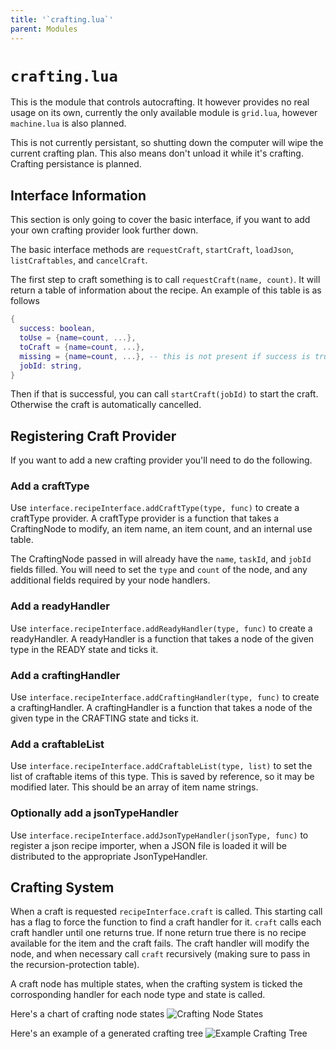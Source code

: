 ```yaml
---
title: '`crafting.lua`'
parent: Modules
---
```

# `crafting.lua`
This is the module that controls autocrafting. It however provides no real usage on its own, currently the only available module is `grid.lua`, however `machine.lua` is also planned.

This is not currently persistant, so shutting down the computer will wipe the current crafting plan. This also means don't unload it while it's crafting. Crafting persistance is planned.
## Interface Information
This section is only going to cover the basic interface, if you want to add your own crafting provider look further down.

The basic interface methods are `requestCraft`, `startCraft`, `loadJson`, `listCraftables`, and `cancelCraft`.

The first step to craft something is to call `requestCraft(name, count)`. It will return a table of information about the recipe. An example of this table is as follows
```lua
{
  success: boolean,
  toUse = {name=count, ...},
  toCraft = {name=count, ...},
  missing = {name=count, ...}, -- this is not present if success is true
  jobId: string,
}
```
Then if that is successful, you can call `startCraft(jobId)` to start the craft. Otherwise the craft is automatically cancelled.

## Registering Craft Provider
If you want to add a new crafting provider you'll need to do the following.

### Add a craftType
Use `interface.recipeInterface.addCraftType(type, func)` to create a craftType provider. A craftType provider is a function that takes a CraftingNode to modify, an item name, an item count, and an internal use table.

The CraftingNode passed in will already have the `name`, `taskId`, and `jobId` fields filled. You will need to set the `type` and `count` of the node, and any additional fields required by your node handlers.

### Add a readyHandler
Use `interface.recipeInterface.addReadyHandler(type, func)` to create a readyHandler. A readyHandler is a function that takes a node of the given type in the READY state and ticks it.

### Add a craftingHandler
Use `interface.recipeInterface.addCraftingHandler(type, func)` to create a craftingHandler. A craftingHandler is a function that takes a node of the given type in the CRAFTING state and ticks it.

### Add a craftableList
Use `interface.recipeInterface.addCraftableList(type, list)` to set the list of craftable items of this type. This is saved by reference, so it may be modified later. This should be an array of item name strings.

### Optionally add a jsonTypeHandler
Use `interface.recipeInterface.addJsonTypeHandler(jsonType, func)` to register a json recipe importer, when a JSON file is loaded it will be distributed to the appropriate JsonTypeHandler. 


## Crafting System
When a craft is requested `recipeInterface.craft` is called. This starting call has a flag to force the function to find a craft handler for it. `craft` calls each craft handler until one returns true. If none return true there is no recipe available for the item and the craft fails. The craft handler will modify the node, and when necessary call `craft` recursively (making sure to pass in the recursion-protection table).

A craft node has multiple states, when the crafting system is ticked the corrosponding handler for each node type and state is called.

Here's a chart of crafting node states
![Crafting Node States](/assets/crafting_node_states.png)

Here's an example of a generated crafting tree
![Example Crafting Tree](/assets/example_crafting_tree.png)
